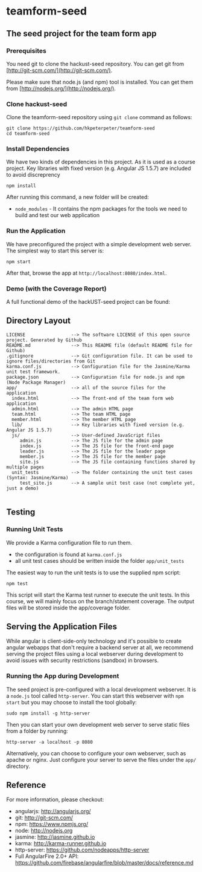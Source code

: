 # teamform-seed
## The seed project for the team form app


### Prerequisites

You need git to clone the hackust-seed repository. You can get git from
[http://git-scm.com/](http://git-scm.com/).

Please make sure that node.js (and npm) tool is installed. You can get them from [http://nodejs.org/](http://nodejs.org/).


### Clone hackust-seed

Clone the teamform-seed repository using `git clone` command as follows:

```
git clone https://github.com/hkpeterpeter/teamform-seed
cd teamform-seed
```

### Install Dependencies

We have two kinds of dependencies in this project. As it is used as a course project. Key libraries with fixed version (e.g. Angular JS 1.5.7) are included to avoid discreprency 

```
npm install
```

After running this command, a new folder will be created:

* `node_modules` - It contains the npm packages for the tools we need to build and test our web application


### Run the Application

We have preconfigured the project with a simple development web server.  The simplest way to start
this server is:

```
npm start
```

After that, browse the app at `http://localhost:8080/index.html`.

### Demo (with the Coverage Report)

A full functional demo of the hackUST-seed project can be found: 


## Directory Layout

```
LICENSE                 --> The software LICENSE of this open source project. Generated by Github
README.md               --> This README file (default README file for Github)
.gitignore              --> Git configuration file. It can be used to ignore files/directories from Git 
karma.conf.js           --> Configuration file for the Jasmine/Karma unit test framework. 
package.json            --> Configuration file for node.js and npm (Node Package Manager)
app/                    --> all of the source files for the application
  index.html            --> The front-end of the team form web application
  admin.html            --> The admin HTML page
  team.html             --> The team HTML page
  member.html           --> The member HTML page
  lib/                  --> Key libraries with fixed version (e.g. Angular JS 1.5.7) 
  js/                   --> User-defined JavaScript files
     admin.js           --> The JS file for the admin page
     index.js           --> The JS file for the front-end page
     leader.js          --> The JS file for the leader page
     member.js          --> The JS file for the member page
     site.js            --> The JS file containing functions shared by multiple pages
  unit_tests            --> The folder containing the unit test cases (Syntax: Jasmine/Karma)
     test_site.js       --> A sample unit test case (not complete yet, just a demo)
  
```

## Testing

### Running Unit Tests

 We provide a Karma configuration file to run them.

* the configuration is found at `karma.conf.js`
* all unit test cases should be written inside the folder `app/unit_tests`

The easiest way to run the unit tests is to use the supplied npm script:

```
npm test
```

This script will start the Karma test runner to execute the unit tests. In this course, we will mainly focus on the branch/statement coverage. The output files will be stored inside the app/coverage folder. 


## Serving the Application Files

While angular is client-side-only technology and it's possible to create angular webapps that
don't require a backend server at all, we recommend serving the project files using a local
webserver during development to avoid issues with security restrictions (sandbox) in browsers. 


### Running the App during Development

The seed project is pre-configured with a local development webserver.  It is a `node.js`
tool called `http-server`.  You can start this webserver with `npm start` but you may choose to
install the tool globally:

```
sudo npm install -g http-server
```

Then you can start your own development web server to serve static files from a folder by
running:

```
http-server -a localhost -p 8080
```

Alternatively, you can choose to configure your own webserver, such as apache or nginx. Just
configure your server to serve the files under the `app/` directory.


## Reference

For more information, please checkout:

* angularjs: http://angularjs.org/
* git: http://git-scm.com/
* npm: https://www.npmjs.org/
* node: http://nodejs.org
* jasmine: http://jasmine.github.io
* karma: http://karma-runner.github.io
* http-server: https://github.com/nodeapps/http-server
* Full AngularFire 2.0+ API: https://github.com/firebase/angularfire/blob/master/docs/reference.md
